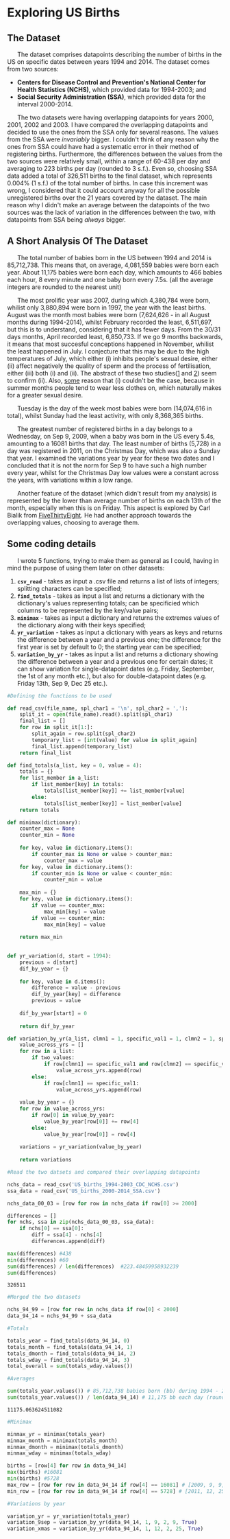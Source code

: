 
# Exploring US Births

## The Dataset

&nbsp;&nbsp;&nbsp;&nbsp;&nbsp; The dataset comprises datapoints describing the number of births in the US on specific dates between years 1994 and 2014. The dataset comes from two sources:

* **Centers for Disease Control and Prevention's National Center for Health Statistics (NCHS)**, which provided data for 1994-2003; and
* **Social Security Administration (SSA)**, which provided data for the interval 2000-2014.

&nbsp;&nbsp;&nbsp;&nbsp;&nbsp; The two datasets were having overlapping datapoints for years 2000, 2001, 2002 and 2003. I have compared the overlapping datapoints and decided to use the ones from the SSA only for several reasons. The values from the SSA were *invariably* bigger. I couldn't think of any reason why the ones from SSA could have had a systematic error in their method of registering births. Furthermore, the differences between the values from the two sources were relatively small, within a range of 60-438 per day and averaging to 223 births per day (rounded to 3 s.f.). Even so, choosing SSA data added a total of 326,511 births to the final dataset, which represents 0.004% (1 s.f.) of the total number of births. In case this increment was wrong, I considered that it could account anyway for all the possible unregistered births over the 21 years covered by the dataset. The main reason why I didn't make an average between the datapoints of the two sources was the lack of variation in the differences between the two, with datapoints from SSA being *always* bigger.


## A Short Analysis Of The Dataset

&nbsp;&nbsp;&nbsp;&nbsp;&nbsp; The total number of babies born in the US between 1994 and 2014 is 85,712,738. This means that, on average, 4,081,559 babies were born each year. About 11,175 babies were born each day, which amounts to 466 babies each hour, 8 every minute and one baby born every 7.5s. (all the average integers are rounded to the nearest unit)

&nbsp;&nbsp;&nbsp;&nbsp;&nbsp; The most prolific year was 2007, during which 4,380,784 were born, whilist only 3,880,894 were born in 1997, the year with the least births. August was the month most babies were born (7,624,626 - in all August months during 1994-2014), whilst February recorded the least, 6,511,697, but this is to understand, considering that it has fewer days. From the 30/31 days months, April recorded least, 6,850,733. If we go 9 months backwards, it means that most succesful conceptions happened in November, whilist the least happened in July. I conjecture that this may be due to the high temperatures of July, which either (i) inhibits people's sexual desire, either (ii) affect negatively the quality of sperm and the process of fertilisation, either (iii) both (i) and (ii). The abstract of these two studies([1][1] and [2][2]) seem to confirm (ii). Also, [some][3] reason that (i) couldn't be the case, because in summer months people tend to wear less clothes on, which naturally makes for a greater sexual desire.

&nbsp;&nbsp;&nbsp;&nbsp;&nbsp; Tuesday is the day of the week most babies were born (14,074,616 in total), whilst Sunday had the least activity, with only 8,368,365 births.

&nbsp;&nbsp;&nbsp;&nbsp;&nbsp; The greatest number of registered births in a day belongs to a Wednesday, on Sep 9, 2009, when a baby was born in the US every 5.4s, amounting to a 16081 births that day. The least number of births (5,728) in a day was registered in 2011, on the Christmas Day, which was also a Sunday that year. I examined the variations year by year for these two dates and I concluded that it is not the norm for Sep 9 to have such a high number every year, whilst for the Christmas Day low values were a constant across the years, with variations within a low range. 

&nbsp;&nbsp;&nbsp;&nbsp;&nbsp; Another feature of the dataset (which didn't result from my analysis) is represented by the lower than average number of births on each 13th of the month, especially when this is on Friday. This aspect is explored by Carl Bialik from [FiveThirtyEight][4]. He had another approach towards the overlapping values, choosing to average them.

## Some coding details

&nbsp;&nbsp;&nbsp;&nbsp;&nbsp; I wrote 5 functions, trying to make them as general as I could, having in mind the purpose of using them later on other datasets:

1. **`csv_read`** - takes as input a .csv file and returns a list of lists of integers; splitting characters can be specified;
2. **`find_totals`** - takes as input a list and returns a dictionary with the dictionary's values representing totals; can be specificied which columns to be represented by the key/value pairs;
3. **`minimax`** - takes as input a dictionary and returns the extremes values of the dictionary along with their keys specified;
4. **`yr_variation`** - takes as input a dictionary with years as keys and returns the difference between a year and a previous one; the difference for the first year is set by default to 0; the starting year can be specified;
5. **`variation_by_yr`** - takes as input a list and returns a dictionary showing the difference between a year and a previous one for certain dates; it can show variation for single-datapoint dates (e.g. Friday, September, the 1st of any month etc.), but also for double-datapoint dates (e.g. Friday 13th, Sep 9, Dec 25 etc.). 


[1]: https://www.ncbi.nlm.nih.gov/pubmed/8875063
[2]: https://www.ncbi.nlm.nih.gov/pubmed/19267606
[3]: http://www.slate.com/articles/life/explainer/2012/07/sex_in_the_summertime_does_hot_weather_make_people_more_likely_to_make_love_.html
[4]: http://fivethirtyeight.com/features/some-people-are-too-superstitious-to-have-a-baby-on-friday-the-13th/



```python
#Defining the functions to be used

def read_csv(file_name, spl_char1 = '\n', spl_char2 = ','):
    split_it = open(file_name).read().split(spl_char1)
    final_list = []
    for row in split_it[1:]:
        split_again = row.split(spl_char2)
        temporary_list = [int(value) for value in split_again]
        final_list.append(temporary_list)
    return final_list        
```


```python
def find_totals(a_list, key = 0, value = 4):
    totals = {}
    for list_member in a_list:
        if list_member[key] in totals:
            totals[list_member[key]] += list_member[value]
        else:
            totals[list_member[key]] = list_member[value]
    return totals
```


```python
def minimax(dictionary):
    counter_max = None
    counter_min = None
    
    for key, value in dictionary.items():
        if counter_max is None or value > counter_max:
            counter_max = value
    for key, value in dictionary.items():
        if counter_min is None or value < counter_min:
            counter_min = value
    
    max_min = {}
    for key, value in dictionary.items():
        if value == counter_max:
            max_min[key] = value
        if value == counter_min:
            max_min[key] = value
    
    return max_min
        
```


```python
def yr_variation(d, start = 1994):
    previous = d[start]  
    dif_by_year = {}
    
    for key, value in d.items():
        difference = value - previous
        dif_by_year[key] = difference
        previous = value
        
    dif_by_year[start] = 0
    
    return dif_by_year 
```


```python
def variation_by_yr(a_list, clmn1 = 1, specific_val1 = 1, clmn2 = 1, specific_val2 = 1, two_values = False ):
    value_across_yrs = []
    for row in a_list:
        if two_values:
            if row[clmn1] == specific_val1 and row[clmn2] == specific_val2:
                value_across_yrs.append(row)
        else:
            if row[clmn1] == specific_val1:
                value_across_yrs.append(row)
     
    value_by_year = {}
    for row in value_across_yrs:
        if row[0] in value_by_year:
            value_by_year[row[0]] += row[4]
        else:
            value_by_year[row[0]] = row[4]
    
    variations = yr_variation(value_by_year)
    
    return variations
```


```python
#Read the two datsets and compared their overlapping datapoints

nchs_data = read_csv('US_births_1994-2003_CDC_NCHS.csv')
ssa_data = read_csv('US_births_2000-2014_SSA.csv')

nchs_data_00_03 = [row for row in nchs_data if row[0] >= 2000]

differences = []
for nchs, ssa in zip(nchs_data_00_03, ssa_data):
    if nchs[0] == ssa[0]:
        diff = ssa[4] - nchs[4]
        differences.append(diff)

max(differences) #438
min(differences) #60
sum(differences) / len(differences)  #223.48459958932239 
sum(differences)
```




    326511




```python
#Merged the two datasets

nchs_94_99 = [row for row in nchs_data if row[0] < 2000]
data_94_14 = nchs_94_99 + ssa_data
```


```python
#Totals

totals_year = find_totals(data_94_14, 0)
totals_month = find_totals(data_94_14, 1)
totals_dmonth = find_totals(data_94_14, 2)
totals_wday = find_totals(data_94_14, 3)
total_overall = sum(totals_wday.values())
```


```python
#Averages

sum(totals_year.values()) # 85,712,738 babies born (bb) during 1994 - 2014
sum(totals_year.values()) / len(data_94_14) # 11,175 bb each day (rounded to the nearest unit)
```




    11175.063624511082




```python
#Minimax

minmax_yr = minimax(totals_year) 
minmax_month = minimax(totals_month) 
minmax_dmonth = minimax(totals_dmonth) 
minmax_wday = minimax(totals_wday)

births = [row[4] for row in data_94_14]
max(births) #16081
min(births) #5728
max_row = [row for row in data_94_14 if row[4] == 16081] # [2009, 9, 9, 3, 16081]
min_row = [row for row in data_94_14 if row[4] == 5728] # [2011, 12, 25, 7, 5728]
```


```python
#Variations by year

variation_yr = yr_variation(totals_year)
variation_9sep = variation_by_yr(data_94_14, 1, 9, 2, 9, True)
variation_xmas = variation_by_yr(data_94_14, 1, 12, 2, 25, True)
```
